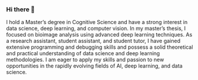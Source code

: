 ### Hi there 👋
I hold a Master’s degree in Cognitive Science and have a strong interest in data science, deep learning, and computer vision. In my master’s thesis, I focused on bioimage analysis using advanced deep learning techniques. 
As a research assistant, student assistant, and student tutor, I have gained extensive programming and debugging skills and possess a solid theoretical and practical understanding of data science and deep learning methodologies. I am eager to apply my skills and passion to new opportunities in the rapidly evolving fields of AI, deep learning, and data science.

<!--
**ArghaSarker/ArghaSarker** is a ✨ _special_ ✨ repository because its `README.md` (this file) appears on your GitHub profile.

Here are some ideas to get you started:

- 🔭 I’m currently working on ...
- 🌱 I’m currently learning ...
- 👯 I’m looking to collaborate on ...
- 🤔 I’m looking for help with ...
- 💬 Ask me about ...
- 📫 How to reach me: ...
- 😄 Pronouns: ...
- ⚡ Fun fact: ...
-->
